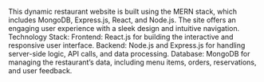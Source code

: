 This dynamic restaurant website is built using the MERN stack, which includes MongoDB, Express.js, React, and Node.js. The site offers an engaging user experience with a sleek design and intuitive navigation.
Technology Stack:
Frontend: React.js for building the interactive and responsive user interface.
Backend: Node.js and Express.js for handling server-side logic, API calls, and data processing.
Database: MongoDB for managing the restaurant’s data, including menu items, orders, reservations, and user feedback.
